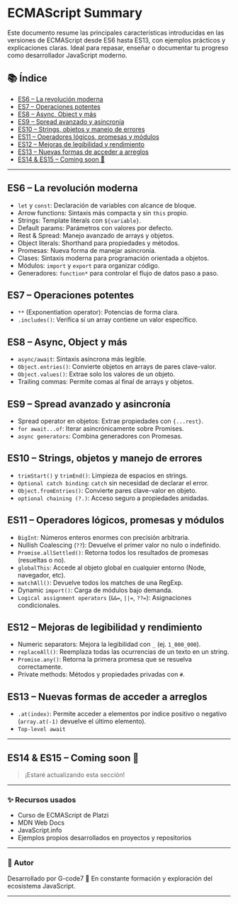 # ECMAScript Summary

Este documento resume las principales características introducidas en las versiones de ECMAScript desde ES6 hasta ES13, con ejemplos prácticos y explicaciones claras. Ideal para repasar, enseñar o documentar tu progreso como desarrollador JavaScript moderno.

## 📚 Índice

- [ES6 – La revolución moderna](#es6--la-revolución-moderna)
- [ES7 – Operaciones potentes](#es7--operaciones-potentes)
- [ES8 – Async, Object y más](#es8--async-object-y-más)
- [ES9 – Spread avanzado y asincronía](#es9--spread-avanzado-y-asincronía)
- [ES10 – Strings, objetos y manejo de errores](#es10--strings-objetos-y-manejo-de-errores)
- [ES11 – Operadores lógicos, promesas y módulos](#es11--operadores-lógicos-promesas-y-módulos)
- [ES12 – Mejoras de legibilidad y rendimiento](#es12--mejoras-de-legibilidad-y-rendimiento)
- [ES13 – Nuevas formas de acceder a arreglos](#es13--nuevas-formas-de-acceder-a-arreglos)
- [ES14 & ES15 – Coming soon 🚧](#es14--es15--coming-soon-🚧)

---

## ES6 – La revolución moderna

- `let` y `const`: Declaración de variables con alcance de bloque.
- Arrow functions: Sintaxis más compacta y sin `this` propio.
- Strings: Template literals con `${variable}`.
- Default params: Parámetros con valores por defecto.
- Rest & Spread: Manejo avanzado de arrays y objetos.
- Object literals: Shorthand para propiedades y métodos.
- Promesas: Nueva forma de manejar asincronía.
- Clases: Sintaxis moderna para programación orientada a objetos.
- Módulos: `import` y `export` para organizar código.
- Generadores: `function*` para controlar el flujo de datos paso a paso.

## ES7 – Operaciones potentes

- `**` (Exponentiation operator): Potencias de forma clara.
- `.includes()`: Verifica si un array contiene un valor específico.

## ES8 – Async, Object y más

- `async/await`: Sintaxis asíncrona más legible.
- `Object.entries()`: Convierte objetos en arrays de pares clave-valor.
- `Object.values()`: Extrae solo los valores de un objeto.
- Trailing commas: Permite comas al final de arrays y objetos.

## ES9 – Spread avanzado y asincronía

- Spread operator en objetos: Extrae propiedades con `{...rest}`.
- `for await...of`: Iterar asincrónicamente sobre Promises.
- `async generators`: Combina generadores con Promesas.

## ES10 – Strings, objetos y manejo de errores

- `trimStart()` y `trimEnd()`: Limpieza de espacios en strings.
- `Optional catch binding`: `catch` sin necesidad de declarar el error.
- `Object.fromEntries()`: Convierte pares clave-valor en objeto.
- `optional chaining (?.)`: Acceso seguro a propiedades anidadas.

## ES11 – Operadores lógicos, promesas y módulos

- `BigInt`: Números enteros enormes con precisión arbitraria.
- Nullish Coalescing (`??`): Devuelve el primer valor no nulo o indefinido.
- `Promise.allSettled()`: Retorna todos los resultados de promesas (resueltas o no).
- `globalThis`: Accede al objeto global en cualquier entorno (Node, navegador, etc).
- `matchAll()`: Devuelve todos los matches de una RegExp.
- Dynamic `import()`: Carga de módulos bajo demanda.
- `Logical assignment operators` (`&&=`, `||=`, `??=`): Asignaciones condicionales.

## ES12 – Mejoras de legibilidad y rendimiento

- Numeric separators: Mejora la legibilidad con `_` (ej. `1_000_000`).
- `replaceAll()`: Reemplaza todas las ocurrencias de un texto en un string.
- `Promise.any()`: Retorna la primera promesa que se resuelva correctamente.
- Private methods: Métodos y propiedades privadas con `#`.

## ES13 – Nuevas formas de acceder a arreglos

- `.at(index)`: Permite acceder a elementos por índice positivo o negativo (`array.at(-1)` devuelve el último elemento).
- `Top-level await`
---

## ES14 & ES15 – Coming soon 🚧

> ¡Estaré actualizando esta sección!

---

### ✨ Recursos usados

- Curso de ECMAScript de Platzi
- MDN Web Docs
- JavaScript.info
- Ejemplos propios desarrollados en proyectos y repositorios

---

### 🧠 Autor

Desarrollado por G-code7 
📍 En constante formación y exploración del ecosistema JavaScript.

---

